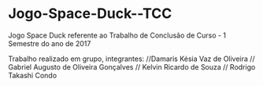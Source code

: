 # Jogo-Space-Duck--TCC
Jogo Space Duck referente ao Trabalho de Conclusão de Curso - 1 Semestre do ano de 2017

Trabalho realizado em grupo, integrantes: 
//Damaris Késia Vaz de Oliveira
// Gabriel Augusto de Oliveira Gonçalves
// Kelvin Ricardo de Souza 
// Rodrigo Takashi Condo
